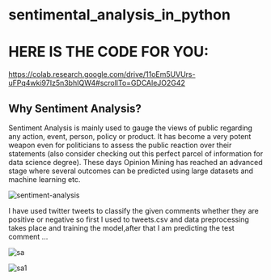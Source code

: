 # sentimental_analysis_in_python
 # HERE IS THE CODE FOR YOU:
https://colab.research.google.com/drive/11oEm5UVUrs-uFPq4wki97Iz5n3bhIQW4#scrollTo=GDCAleJO2G42
 

## Why Sentiment Analysis?

Sentiment Analysis is mainly used to gauge the views of public regarding any action, event, person, policy or product. It has become a very potent weapon even for politicians to assess the public reaction over their statements (also consider checking out this perfect parcel of information for data science degree). These days Opinion Mining has reached an advanced stage where several outcomes can be predicted using large datasets and machine learning etc.

![sentiment-analysis](https://user-images.githubusercontent.com/60866104/100543703-ad01b780-3277-11eb-913b-7c409db32fa7.jpg)

I have used twitter tweets to classify the given comments whether they are positive or negative 
so first I used to tweets.csv and data preprocessing takes place and training the model,after that I am 
predicting the test comment ...

![sa](https://user-images.githubusercontent.com/60866104/100543975-ceaf6e80-3278-11eb-8307-e88272232732.JPG)

![sa1](https://user-images.githubusercontent.com/60866104/100543978-d4a54f80-3278-11eb-8740-611568a99c0c.PNG)










